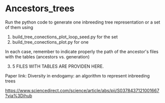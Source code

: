 # Ancestors_trees
Run the python code to generate one inbreeding tree representation or a set of them using 
1) build_tree_conections_plot_loop_seed.py for the set
2) build_tree_conections_plot.py for one

In each case, remember to indicate properly the path of the ancestor's files with the tables (ancestors vs. generation)

3) 5 FILES WITH TABLES ARE PROVIDEN HERE.

Paper link: Diversity in endogamy: an algorithm to represent inbreeding trees

https://www.sciencedirect.com/science/article/abs/pii/S0378437121001667?via%3Dihub
